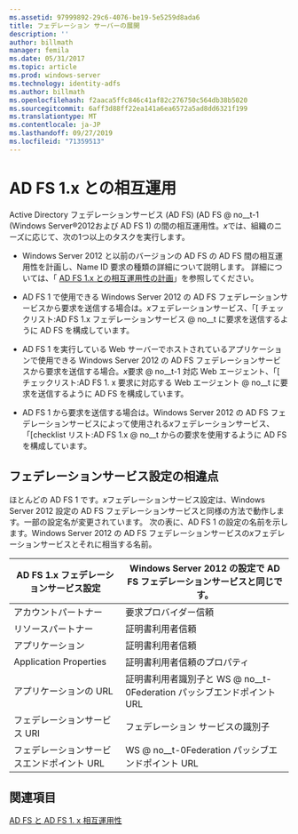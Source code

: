 ```yaml
---
ms.assetid: 97999892-29c6-4076-be19-5e5259d8ada6
title: フェデレーション サーバーの展開
description: ''
author: billmath
manager: femila
ms.date: 05/31/2017
ms.topic: article
ms.prod: windows-server
ms.technology: identity-adfs
ms.author: billmath
ms.openlocfilehash: f2aaca5ffc846c41af82c276750c564db38b5020
ms.sourcegitcommit: 6aff3d88ff22ea141a6ea6572a5ad8dd6321f199
ms.translationtype: MT
ms.contentlocale: ja-JP
ms.lasthandoff: 09/27/2019
ms.locfileid: "71359513"
---
```

# <a name="interoperating-with-ad-fs-1x"></a>AD FS 1.x との相互運用

Active Directory フェデレーションサービス (AD FS) \(AD FS @ no__t-1 (Windows Server®2012および AD FS 1) の間の相互運用性。*x*では、組織のニーズに応じて、次の1つ以上のタスクを実行します。  
  
-   Windows Server 2012 と以前のバージョンの AD FS の AD FS 間の相互運用性を計画し、Name ID 要求の種類の詳細について説明します。 詳細については、「 [AD FS 1.x との相互運用性の計画](https://technet.microsoft.com/library/ff678040.aspx)」を参照してください。  
  
-   AD FS 1 で使用できる Windows Server 2012 の AD FS フェデレーションサービスから要求を送信する場合は。*x*フェデレーションサービス、「[ チェックリスト:AD FS 1.x フェデレーションサービス @ no__t に要求を送信するように AD FS を構成しています。  
  
-   AD FS 1 を実行している Web サーバーでホストされているアプリケーションで使用できる Windows Server 2012 の AD FS フェデレーションサービスから要求を送信する場合。*x*要求 @ no__t-1 対応 Web エージェント、「[ チェックリスト:AD FS 1. x 要求に対応する Web エージェント @ no__t に要求を送信するように AD FS を構成しています。  
  
-   AD FS 1 から要求を送信する場合は。Windows Server 2012 の AD FS フェデレーションサービスによって使用される*x*フェデレーションサービス、「[checklist リスト:AD FS 1.x @ no__t からの要求を使用するように AD FS を構成しています。  
  
## <a name="differences-between-federation-service-settings"></a>フェデレーションサービス設定の相違点  
ほとんどの AD FS 1 です。*x*フェデレーションサービス設定は、Windows Server 2012 設定の AD FS フェデレーションサービスと同様の方法で動作します。一部の設定名が変更されています。 次の表に、AD FS 1 の設定の名前を示します。Windows Server 2012 の AD FS フェデレーションサービスの*x*フェデレーションサービスとそれに相当する名前。  
  
|AD FS 1.x フェデレーションサービス設定|Windows Server 2012 の設定で AD FS フェデレーションサービスと同じです。  
|----------------------------------------|---------------------------------------------------------------------------------------------------------- 
|アカウントパートナー|要求プロバイダー信頼  
|リソースパートナー|証明書利用者信頼 
|アプリケーション|証明書利用者信頼  
|Application Properties|証明書利用者信頼のプロパティ  
|アプリケーションの URL|証明書利用者識別子と WS @ no__t-0Federation パッシブエンドポイント URL  
|フェデレーションサービス URI|フェデレーション サービスの識別子  
|フェデレーションサービスエンドポイント URL|WS @ no__t-0Federation パッシブエンドポイント URL  
  
## <a name="see-also"></a>関連項目  
[AD FS と AD FS 1. x 相互運用性](https://go.microsoft.com/fwlink/?LinkId=200776)  
  


